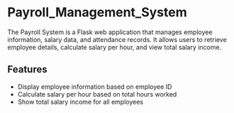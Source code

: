 # Payroll_Management_System

The Payroll System is a Flask web application that manages employee information, salary data, and attendance records. It allows users to retrieve employee details, calculate salary per hour, and view total salary income.

## Features

- Display employee information based on employee ID
- Calculate salary per hour based on total hours worked
- Show total salary income for all employees
